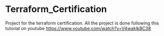 # Terraform_Certification

Project for the terraform certification. All the project is done following this tutorial on youtube
https://www.youtube.com/watch?v=V4waklkBC38
